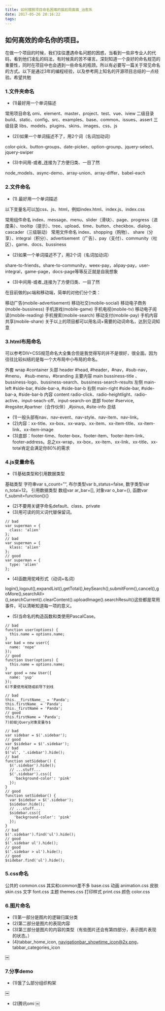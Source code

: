 ```yaml
---
title: 如何摆脱项目命名困难的尴尬局面面_治愈系
date: 2017-05-26 20:16:22
tags:
---
```



## 如何高效的命名你的项目。 
在做一个项目的时候，我们往往遭遇命名问题的困惑，当看到一些非专业人的代码，看到他们凌乱的码法，有时候真的苦不堪言。深刻知道一个良好的命名规范的重要性，同时在项目中也会遇到一些命名的瓶颈。所以有必要写一篇关于常见命名的方式。以下是通过3年的编程经验，以及参考网上知名的开源项目总结的一点经验。希望共勉   <!-- more -->
### 1.文件夹命名

* (1)最好用一个单词描述

常用项目命名  omi、element、master、project、test、vue、iview
二级目录    build、static、config、src、examples、base、common、issues、assert
三级目录    libs、models、plugins、skins、images、css、js
* (2))如果一个单词描述不了，用2个词（名词加动词）

color-pick、button-groups、date-picker、option-grounp、jquery-select、jquery-swiper

* (3)中间用-或者_连接为了方便归类、一目了然

node_models、async-demo、array-union、array-differ、babel-each

### 2.文件命名

* (1).最好用一个单词描述

以下变量名可以加css、js、html，例如index.html、index.js、index.css

常用组件命名  index、message、menu、slider（滑块）、page、progress（进度条）、tooltip（提示）、tree、upload、time、button、checkbox、dialog、cascader（三级联动）
常用文件命名  index、shopping（购物）、 share（分享）、integral（积分）、advertisement（广告）、pay（支付）、community（社区）、game、docs、bussiness
* (2)如果一个单词描述不了，用2个词（名词加动词）

share-to-friends，share-to-community，weex-pay，alipay-pay，user-integral，game-page，docs-page等等反正就是自我想象

* (3)中间用-或者_连接为了方便归类、一目了然

在目前做的pc端和移动端，简单的对他们分个类：

移动广告(mobile-advertisement)
移动社交(mobile-social)
移动电子商务(mobile-bussiness)
手机游戏(mobile-game)
手机电视(mobile-tv)
移动电子阅读(mobile-reading)
手机搜索(mobile-search)
移动支付(mobile-pay)
手机内容共享(mobile-share)
关于以上的项目都可以用名词+需要的动词命名，达到见词知意

### 3.html布局命名

可以参考DIV+CSS规范命名大全集合但是我觉得写的并不是很好，很全面。因为往往比较纠结的是每一个大布局中小布局的命名。

外套  wrap #container
头部  header #head, #header，#nav，#sub-nav，#menu， #sub-menu，#branding
主要内容    main bussiness-title 、bussiness-logo、bussiness-search、bussiness-search-results
左侧  main-left #side-bar, #side-bar-a, #side-bar-b
右侧  main-right #side-bar, #side-bar-a, #side-bar-b
内容  content radio-click、radio-heightlight、radio-active、input-seach-off、input-search-on
底部  footer #service, #regsiter,#partner（合作伙伴）,#joinus, #site-info
总结

* (1)一般头部有nav、nav-event、nav-style、nav-item、nav-link。 
* (2)内容：xx-title、xx-box、xx-warp、xx-item、xx-item-title、xx-item-link、xx-item-image 
* (3)底部：footer-time、footer-box、footer-item、footer-item-link、footer-address。总之xx-wrap，xx-box，xx-item、xx-link、xx-title、xx-total肯定会满足你80%的需求

### 4.js变量命名

* (1)基础类型和引用数据类型

基础类型
字符串var s_count=”“,
布尔类型var b_status=false,
数字类型var n_total=12。
引用数据类型
数组var ar_bar=[],
对象var o_bar={},
函数var f_submit=function(){}
* (2)不要用关键字命名default、class、private 
* (3)用可读的同义词代替保留词。
~~~
// bad
var superman = {
  class: 'alien'
};
// bad
var superman = {
  klass: 'alien'
};
// good
var superman = {
  type: 'alien'
};
~~~
* (4)函数用驼峰形式（动词+名词）

login(),logout(),expandList(),getTotal(),keySearch(),submitForm(),cancel(),goMore(),searchAll>(),searchCurrent().clearContent().uploadImage().searchResult()这些都是常用事件，可以清晰知道每一项的意义。

* (5)当命名的构造函数和类使用PascalCase。
~~~
// bad
function user(options) {
  this.name = options.name;
}
var bad = new user({
  name: 'nope'
});
// good
function User(options) {
  this.name = options.name;
}
var good = new User({
  name: 'yup'
});
6)不要使用尾随或前导下划线

// bad
this.__firstName__ = 'Panda';
this.firstName_ = 'Panda';
this._firstName = 'Panda';
// good
this.firstName = 'Panda';
7)前缀jQuery对象变量与$

// bad
var sidebar = $('.sidebar');
// good
var $sidebar = $('.sidebar');
// bad
$('ul', '.sidebar').hide();
// bad
function setSidebar() {
  $('.sidebar').hide();
  // ...stuff...
  $('.sidebar').css({
    'background-color': 'pink'
  });
}
// good
function setSidebar() {
  var $sidebar = $('.sidebar');
  $sidebar.hide();
  // ...stuff...
  $sidebar.css({
    'background-color': 'pink'
  });
}
// bad
$('.sidebar').find('ul').hide();
// good
$('.sidebar ul').hide();
// good
$('.sidebar > ul').hide();
// good
$sidebar.find('ul').hide();
~~~
### 5.css命名

公共的 common.css
其实和common差不多    base.css
动画  animation.css
皮肤  skin.css
文字  font.css
主题  themes.css
打印样式    print.css
颜色  color.css
### 6.图片命名

* (1)第一部分是图片的逻辑归属分类 
* (2)第二部分是图片的表现内容 
* (3)第三部分是图片的内容的类型（有些图片还会有第四部分，表示图片表现的状态。） 
* (4)tabbar_home_icon, navigationbar_showtime_icon@2x.png，tabbar_categories_icon

￼
### 7.分享demo

* (1)饿了么部分组织构架

￼
* (2)腾讯omi
￼

